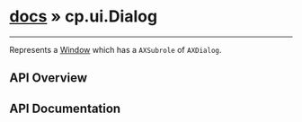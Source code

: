 # [docs](index.md) » cp.ui.Dialog
---

Represents a [Window](cp.ui.Window.md) which has a `AXSubrole` of `AXDialog`.

## API Overview

## API Documentation

